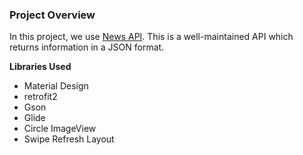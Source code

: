 ### Project Overview

In this project, we use [News API](https://newsapi.org/).
This is a well-maintained API which returns information in a JSON format.

**Libraries Used**

- Material Design
- retrofit2
- Gson
- Glide
- Circle ImageView
- Swipe Refresh Layout
